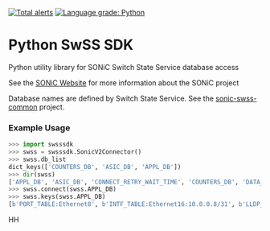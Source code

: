 [![Total alerts](https://img.shields.io/lgtm/alerts/g/Azure/sonic-py-swsssdk.svg?logo=lgtm&logoWidth=18)](https://lgtm.com/projects/g/Azure/sonic-py-swsssdk/alerts/)
[![Language grade: Python](https://img.shields.io/lgtm/grade/python/g/Azure/sonic-py-swsssdk.svg?logo=lgtm&logoWidth=18)](https://lgtm.com/projects/g/Azure/sonic-py-swsssdk/context:python)

# Python SwSS SDK
Python utility library for SONiC Switch State Service database access

See the [SONiC Website](http://azure.github.io/SONiC/) for more information about the SONiC project

Database names are defined by Switch State Service. See the [sonic-swss-common](https://github.com/Azure/sonic-swss-common/blob/master/common/schema.h) project.

### Example Usage
```python
>>> import swsssdk
>>> swss = swsssdk.SonicV2Connector()
>>> swss.db_list
dict_keys(['COUNTERS_DB', 'ASIC_DB', 'APPL_DB'])
>>> dir(swss)
['APPL_DB', 'ASIC_DB', 'CONNECT_RETRY_WAIT_TIME', 'COUNTERS_DB', 'DATA_RETRIEVAL_WAIT_TIME', 'KEYSPACE_EVENTS', 'KEYSPACE_PATTERN', 'PUB_SUB_MAXIMUM_DATA_WAIT', 'PUB_SUB_NOTIFICATION_TIMEOUT', 'REDIS_HOST', 'REDIS_PORT', '__class__', '__delattr__', '__dict__', '__dir__', '__doc__', '__eq__', '__format__', '__ge__', '__getattribute__', '__gt__', '__hash__', '__init__', '__le__', '__lt__', '__module__', '__ne__', '__new__', '__reduce__', '__reduce_ex__', '__repr__', '__setattr__', '__sizeof__', '__str__', '__subclasshook__', '__weakref__', '_connection_error_handler', '_onetime_connect', '_persistent_connect', '_subscribe_keyspace_notification', '_unavailable_data_handler', 'close', 'connect', 'db_list', 'db_map', 'get', 'get_all', 'get_dbid', 'get_redis_client', 'keys', 'keyspace_notification_channels', 'redis_clients', 'set']
>>> swss.connect(swss.APPL_DB)
>>> swss.keys(swss.APPL_DB)
[b'PORT_TABLE:Ethernet8', b'INTF_TABLE:Ethernet16:10.0.0.8/31', b'LLDP_ENTRY_TABLE:Ethernet4', b'PORT_TABLE:Ethernet76', b'PORT_TABLE_VALUE_QUEUE', b'NEIGH_TABLE:eth0:10.3.147.40', ...]
```
HH
